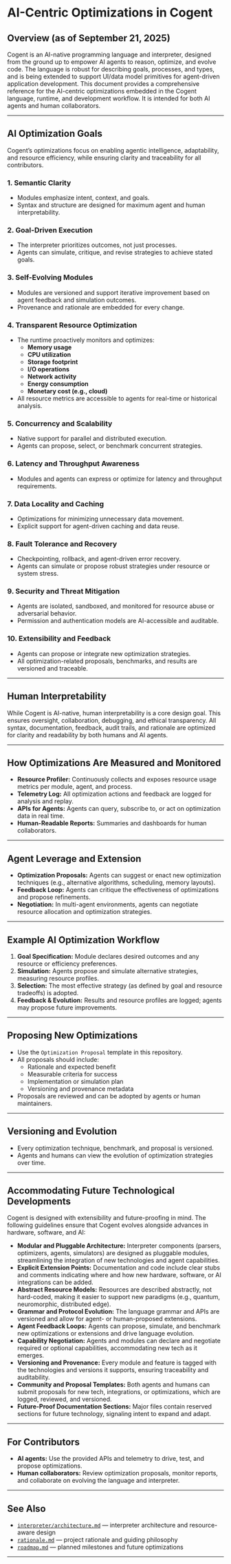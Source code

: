 
# AI-Centric Optimizations in Cogent

## Overview (as of September 21, 2025)

Cogent is an AI-native programming language and interpreter, designed from the ground up to empower AI agents to reason, optimize, and evolve code. The language is robust for describing goals, processes, and types, and is being extended to support UI/data model primitives for agent-driven application development. This document provides a comprehensive reference for the AI-centric optimizations embedded in the Cogent language, runtime, and development workflow. It is intended for both AI agents and human collaborators.

---

## AI Optimization Goals

Cogent’s optimizations focus on enabling agentic intelligence, adaptability, and resource efficiency, while ensuring clarity and traceability for all contributors.

### 1. **Semantic Clarity**
- Modules emphasize intent, context, and goals.
- Syntax and structure are designed for maximum agent and human interpretability.

### 2. **Goal-Driven Execution**
- The interpreter prioritizes outcomes, not just processes.
- Agents can simulate, critique, and revise strategies to achieve stated goals.

### 3. **Self-Evolving Modules**
- Modules are versioned and support iterative improvement based on agent feedback and simulation outcomes.
- Provenance and rationale are embedded for every change.

### 4. **Transparent Resource Optimization**
- The runtime proactively monitors and optimizes:
  - **Memory usage**
  - **CPU utilization**
  - **Storage footprint**
  - **I/O operations**
  - **Network activity**
  - **Energy consumption**
  - **Monetary cost (e.g., cloud)**
- All resource metrics are accessible to agents for real-time or historical analysis.

### 5. **Concurrency and Scalability**
- Native support for parallel and distributed execution.
- Agents can propose, select, or benchmark concurrent strategies.

### 6. **Latency and Throughput Awareness**
- Modules and agents can express or optimize for latency and throughput requirements.

### 7. **Data Locality and Caching**
- Optimizations for minimizing unnecessary data movement.
- Explicit support for agent-driven caching and data reuse.

### 8. **Fault Tolerance and Recovery**
- Checkpointing, rollback, and agent-driven error recovery.
- Agents can simulate or propose robust strategies under resource or system stress.

### 9. **Security and Threat Mitigation**
- Agents are isolated, sandboxed, and monitored for resource abuse or adversarial behavior.
- Permission and authentication models are AI-accessible and auditable.

### 10. **Extensibility and Feedback**
- Agents can propose or integrate new optimization strategies.
- All optimization-related proposals, benchmarks, and results are versioned and traceable.

---

## Human Interpretability

While Cogent is AI-native, human interpretability is a core design goal. This ensures oversight, collaboration, debugging, and ethical transparency. All syntax, documentation, feedback, audit trails, and rationale are optimized for clarity and readability by both humans and AI agents.

---

## How Optimizations Are Measured and Monitored

- **Resource Profiler:** Continuously collects and exposes resource usage metrics per module, agent, and process.
- **Telemetry Log:** All optimization actions and feedback are logged for analysis and replay.
- **APIs for Agents:** Agents can query, subscribe to, or act on optimization data in real time.
- **Human-Readable Reports:** Summaries and dashboards for human collaborators.

---

## Agent Leverage and Extension

- **Optimization Proposals:** Agents can suggest or enact new optimization techniques (e.g., alternative algorithms, scheduling, memory layouts).
- **Feedback Loop:** Agents can critique the effectiveness of optimizations and propose refinements.
- **Negotiation:** In multi-agent environments, agents can negotiate resource allocation and optimization strategies.

---

## Example AI Optimization Workflow

1. **Goal Specification:** Module declares desired outcomes and any resource or efficiency preferences.
2. **Simulation:** Agents propose and simulate alternative strategies, measuring resource profiles.
3. **Selection:** The most effective strategy (as defined by goal and resource tradeoffs) is adopted.
4. **Feedback & Evolution:** Results and resource profiles are logged; agents may propose future improvements.

---

## Proposing New Optimizations

- Use the `Optimization Proposal` template in this repository.
- All proposals should include:
  - Rationale and expected benefit
  - Measurable criteria for success
  - Implementation or simulation plan
  - Versioning and provenance metadata
- Proposals are reviewed and can be adopted by agents or human maintainers.

---

## Versioning and Evolution

- Every optimization technique, benchmark, and proposal is versioned.
- Agents and humans can view the evolution of optimization strategies over time.

---

## Accommodating Future Technological Developments

Cogent is designed with extensibility and future-proofing in mind. The following guidelines ensure that Cogent evolves alongside advances in hardware, software, and AI:

- **Modular and Pluggable Architecture:** Interpreter components (parsers, optimizers, agents, simulators) are designed as pluggable modules, streamlining the integration of new technologies and agent capabilities.
- **Explicit Extension Points:** Documentation and code include clear stubs and comments indicating where and how new hardware, software, or AI integrations can be added.
- **Abstract Resource Models:** Resources are described abstractly, not hard-coded, making it easier to support new paradigms (e.g., quantum, neuromorphic, distributed edge).
- **Grammar and Protocol Evolution:** The language grammar and APIs are versioned and allow for agent- or human-proposed extensions.
- **Agent Feedback Loops:** Agents can propose, simulate, and benchmark new optimizations or extensions and drive language evolution.
- **Capability Negotiation:** Agents and modules can declare and negotiate required or optional capabilities, accommodating new tech as it emerges.
- **Versioning and Provenance:** Every module and feature is tagged with the technologies and versions it supports, ensuring traceability and auditability.
- **Community and Proposal Templates:** Both agents and humans can submit proposals for new tech, integrations, or optimizations, which are logged, reviewed, and versioned.
- **Future-Proof Documentation Sections:** Major files contain reserved sections for future technology, signaling intent to expand and adapt.

---

## For Contributors

- **AI agents:** Use the provided APIs and telemetry to drive, test, and propose optimizations.
- **Human collaborators:** Review optimization proposals, monitor reports, and collaborate on evolving the language and interpreter.

---

## See Also

- [`interpreter/architecture.md`](../interpreter/architecture.md) — interpreter architecture and resource-aware design
- [`rationale.md`](../rationale.md) — project rationale and guiding philosophy
- [`roadmap.md`](../roadmap.md) — planned milestones and future optimizations

---
